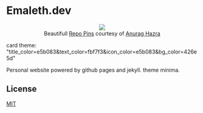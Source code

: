 # Emaleth.dev

<figure style="text-align:center">
  <a style="text-align:center" href="https://github.com/emaleth/emaleth.github.io">
    <img src="https://github-readme-stats.vercel.app/api/pin/?username=Emaleth&repo=Emaleth.github.io&show_owner=true&include_all_commits=true&title_color=e5b083&text_color=fbf7f3&icon_color=e5b083&bg_color=20283d" />
  </a>
  <figcaption>Beautifull <a href="https://github.com/anuraghazra/github-readme-stats">Repo Pins</a> courtesy of <a href="https://twitter.com/anuraghazru">Anurag Hazra</a></figcaption>
</figure>

card theme: "title_color=e5b083&text_color=fbf7f3&icon_color=e5b083&bg_color=426e5d"

Personal website powered by github pages and jekyll. theme minima.
<!--more-->

## License
[MIT](https://choosealicense.com/licenses/mit/)

